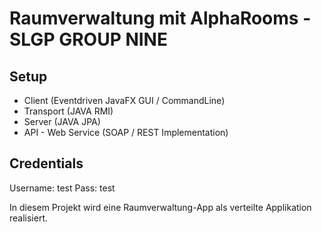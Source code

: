 # Raumverwaltung mit AlphaRooms - SLGP GROUP NINE
## Setup
<ul>
<li>Client (Eventdriven JavaFX GUI / CommandLine)</li>
<li>Transport (JAVA RMI)</li>
<li>Server (JAVA JPA)</li>
<li>API - Web Service (SOAP / REST Implementation)</li>
</ul>
<h2>Credentials</h2>
Username: test
Pass:     test


In diesem Projekt wird eine Raumverwaltung-App als verteilte Applikation realisiert. 
